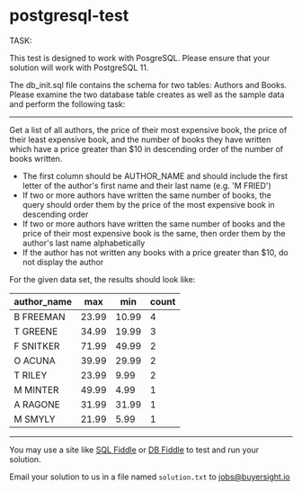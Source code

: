 # postgresql-test

TASK:

This test is designed to work with PosgreSQL. Please ensure that your solution will work with PostgreSQL 11.

The db_init.sql file contains the schema for two tables: Authors and Books. Please examine the two database table creates as well as the sample data and perform the following task:

---

Get a list of all authors, the price of their most expensive book, the price of their least expensive book, and the number of books they have written which have a price greater than $10 in descending order of the number of books written.

- The first column should be AUTHOR_NAME and should include the first letter of the author's first name and their last name (e.g. 'M FRIED')
- If two or more authors have written the same number of books, the query should order them by the price of the most expensive book in descending order
- If two or more authors have written the same number of books and the price of their most expensive book is the same, then order them by the author's last name alphabetically
- If the author has not written any books with a price greater than $10, do not display the author

For the given data set, the results should look like:

| author_name | max   | min   | count |
| ----------- | ----- | ----- | ----- |
| B FREEMAN   | 23.99 | 10.99 | 4     |
| T GREENE    | 34.99 | 19.99 | 3     |
| F SNITKER   | 71.99 | 49.99 | 2     |
| O ACUNA     | 39.99 | 29.99 | 2     |
| T RILEY     | 23.99 | 9.99  | 2     |
| M MINTER    | 49.99 | 4.99  | 1     |
| A RAGONE    | 31.99 | 31.99 | 1     |
| M SMYLY     | 21.99 | 5.99  | 1     |

---

You may use a site like [SQL Fiddle](http://sqlfiddle.com/#!17) or [DB Fiddle](https://www.db-fiddle.com/) to test and run your solution.

Email your solution to us in a file named `solution.txt` to [jobs@buyersight.io](mailto:jobs@buyersight.io)
